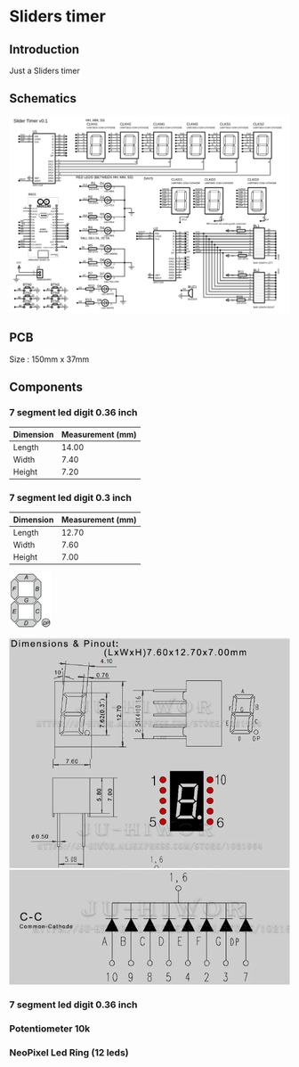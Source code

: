 # Sliders timer
## Introduction
Just a Sliders timer<br/>
## Schematics
![SVG Image](./04%20-%20schematics/00_proteus_timer_schematics.SVG)
## PCB
Size : 150mm x 37mm
## Components
### 7 segment led digit 0.36 inch
| Dimension | Measurement (mm) |
|-----------|------------------|
| Length    | 14.00            |
| Width     | 7.40             |
| Height    | 7.20             |
### 7 segment led digit 0.3 inch
| Dimension | Measurement (mm) |
|-----------|------------------|
| Length    | 12.70            |
| Width     | 7.60             |
| Height    | 7.00             |

<img src="./04%20-%20schematics/7_segment_display_with_labeled_segments.svg" alt="7 segment display with labeled segments" style="width: 15%;">

![Alt text](./04%20-%20schematics/led_digit_0_3_inch_1.png "Led digit 0.3 inch schematics 1")<br/>
![Alt text](./04%20-%20schematics/led_digit_0_3_inch_2.png "Led digit 0.3 inch schematics 2")

### 7 segment led digit 0.36 inch

### Potentiometer 10k

### NeoPixel Led Ring (12 leds)
